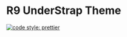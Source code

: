 # R9 UnderStrap Theme

[![code style: prettier](https://img.shields.io/badge/code_style-prettier-ff69b4.svg?style=flat-square)](https://github.com/prettier/prettier)
